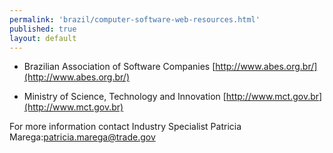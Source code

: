 ```yaml
--- 
permalink: 'brazil/computer-software-web-resources.html' 
published: true 
layout: default
---
```

* Brazilian Association of Software Companies [http://www.abes.org.br/](http://www.abes.org.br/)

* Ministry of Science, Technology and Innovation [http://www.mct.gov.br](http://www.mct.gov.br)

For more information contact Industry Specialist Patricia Marega:[patricia.marega@trade.gov](mailto:patricia.marega@trade.gov)
